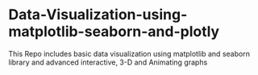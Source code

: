 # Data-Visualization-using-matplotlib-seaborn-and-plotly
This Repo includes basic data visualization using matplotlib and seaborn library and advanced interactive, 3-D and Animating graphs
